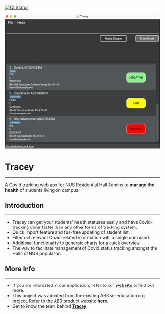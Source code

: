 [![CI Status](https://github.com/se-edu/addressbook-level3/workflows/Java%20CI/badge.svg)](https://github.com/AY2122S2-CS2103T-T12-3/tp/actions)

![Ui](docs/images/Ui_ReadMe.png)

# Tracey

---------------------------------------------------------------------------------------------------------------

A Covid tracking web app for NUS Residential Hall Admins to **manage the health** of students living on campus.

## Introduction

---------------------------------------------------------------------------------------------------------------

* Tracey can get your students' health statuses easily and have Covid-tracking done faster than any other forms of tracking system.
* Quick import feature and fus-free updating of student list.
* Filter out relevant Covid-related information with a single command.
* Additional functionality to generate charts for a quick overview.
* The way to facilitate management of Covid status tracking amongst the Halls of NUS population.

## More Info

---------------------------------------------------------------------------------------------------------------

* If you are interested in our application, refer to our **[website](https://ay2122s2-cs2103t-t12-3.github.io/tp/UserGuide.html#quick-start)** to find out more.
* This project was adopted from the existing AB3 se-education.org project. Refer to the AB3 product website **[here](https://se-education.org/addressbook-level3/)**.
* Get to know the team behind **[Tracey](https://ay2122s2-cs2103t-t12-3.github.io/tp/AboutUs.html)**.
